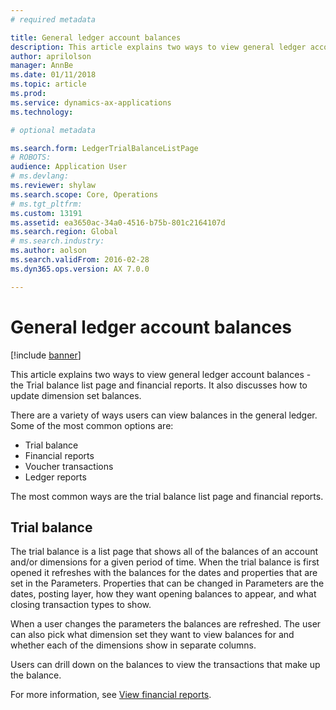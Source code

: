 ```yaml
---
# required metadata

title: General ledger account balances
description: This article explains two ways to view general ledger account balances -  the Trial balance list page and financial reports. It also discusses how to update dimension set balances.
author: aprilolson
manager: AnnBe
ms.date: 01/11/2018
ms.topic: article
ms.prod: 
ms.service: dynamics-ax-applications
ms.technology: 

# optional metadata

ms.search.form: LedgerTrialBalanceListPage
# ROBOTS: 
audience: Application User
# ms.devlang: 
ms.reviewer: shylaw
ms.search.scope: Core, Operations
# ms.tgt_pltfrm: 
ms.custom: 13191
ms.assetid: ea3650ac-34a0-4516-b75b-801c2164107d
ms.search.region: Global
# ms.search.industry: 
ms.author: aolson
ms.search.validFrom: 2016-02-28
ms.dyn365.ops.version: AX 7.0.0

---
```


# General ledger account balances

[!include [banner](../includes/banner.md)]

This article explains two ways to view general ledger account balances -  the Trial balance list page and financial reports. It also discusses how to update dimension set balances.

There are a variety of ways users can view balances in the general ledger. Some of the most common options are:

-   Trial balance
-   Financial reports
-   Voucher transactions
-   Ledger reports

The most common ways are the trial balance list page and financial reports.

## Trial balance
The trial balance is a list page that shows all of the balances of an account and/or dimensions for a given period of time. When the trial balance is first opened it refreshes with the balances for the dates and properties that are set in the Parameters. Properties that can be changed in Parameters are the dates, posting layer, how they want opening balances to appear, and what closing transaction types to show. 

When a user changes the parameters the balances are refreshed. The user can also pick what dimension set they want to view balances for and whether each of the dimensions show in separate columns. 

Users can drill down on the balances to view the transactions that make up the balance.    

For more information, see [View financial reports](view-financial-reports.md).



